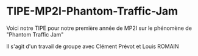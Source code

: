 # TIPE-MP2I-Phantom-Traffic-Jam
Voici notre TIPE pour notre première année de MP2I sur le phénomène de "Phantom Traffic Jam"

Il s'agit d'un travail de groupe avec Clément Prévot et Louis ROMAIN